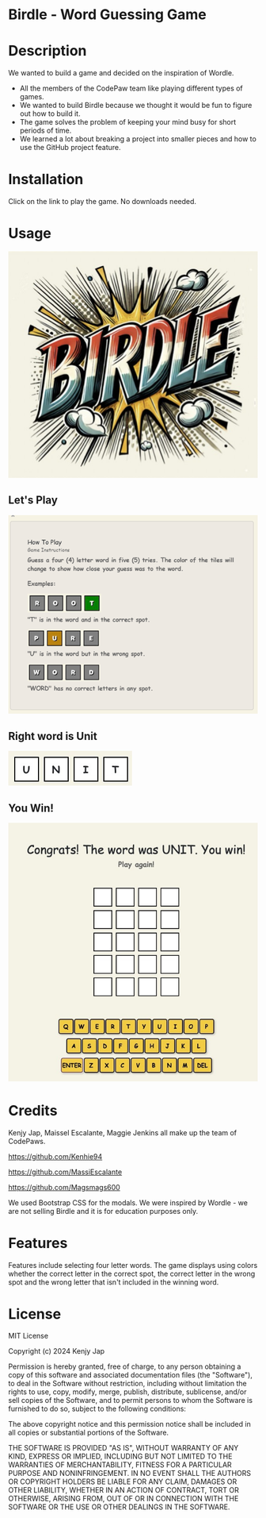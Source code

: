 # Birdle - Word Guessing Game

# Description

We wanted to build a game and decided on the inspiration of Wordle. 

- All the members of the CodePaw team like playing different types of games. 
- We wanted to build Birdle because we thought it would be fun to figure out how to build it. 
- The game solves the problem of keeping your mind busy for short periods of time. 
- We learned a lot about breaking a project into smaller pieces and how to use the GitHub project feature. 


# Installation

Click on the link to play the game. No downloads needed. 

# Usage

![alt text](assets\images\Birdle_Page_2.jpg)
## Let's Play
![alt text](assets\images\HowToModal.png)
## Right word is Unit
![alt text](assets\images\Unitrightword.jpg)
## You Win!
![alt text](assets\images\YouWin.jpg)


# Credits

Kenjy Jap, Maissel Escalante, Maggie Jenkins all make up the team of CodePaws. 

https://github.com/Kenhie94

https://github.com/MassiEscalante

https://github.com/Magsmags600
        

We used Bootstrap CSS for the modals. We were inspired by Wordle - we are not selling Birdle and it is for education purposes only. 


# Features

Features include selecting four letter words. The game displays using colors whether the correct letter in the correct spot, the correct letter in the wrong spot and the wrong letter that isn't included in the winning word. 

# License
MIT License

Copyright (c) 2024 Kenjy Jap

Permission is hereby granted, free of charge, to any person obtaining a copy
of this software and associated documentation files (the "Software"), to deal
in the Software without restriction, including without limitation the rights
to use, copy, modify, merge, publish, distribute, sublicense, and/or sell
copies of the Software, and to permit persons to whom the Software is
furnished to do so, subject to the following conditions:

The above copyright notice and this permission notice shall be included in all
copies or substantial portions of the Software.

THE SOFTWARE IS PROVIDED "AS IS", WITHOUT WARRANTY OF ANY KIND, EXPRESS OR
IMPLIED, INCLUDING BUT NOT LIMITED TO THE WARRANTIES OF MERCHANTABILITY,
FITNESS FOR A PARTICULAR PURPOSE AND NONINFRINGEMENT. IN NO EVENT SHALL THE
AUTHORS OR COPYRIGHT HOLDERS BE LIABLE FOR ANY CLAIM, DAMAGES OR OTHER
LIABILITY, WHETHER IN AN ACTION OF CONTRACT, TORT OR OTHERWISE, ARISING FROM,
OUT OF OR IN CONNECTION WITH THE SOFTWARE OR THE USE OR OTHER DEALINGS IN THE
SOFTWARE.
